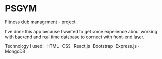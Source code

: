 # PSGYM
Fitness club management - project

I've done this app because I wanted to get some experience
about working with backend and real time database to connect with
front-end layer.

Technology I used:
-HTML
-CSS
-React.js
-Bootstrap
-Express.js
-MongoDB
